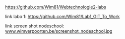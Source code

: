 https://github.com/Wim81/Webtechnologie2-labs


link labo 1: https://github.com/Wim81/Lab1_GIT_To_Work

link screen shot nodeschool: www.wimverpoorten.be/screenshot_nodeschool.jpg

